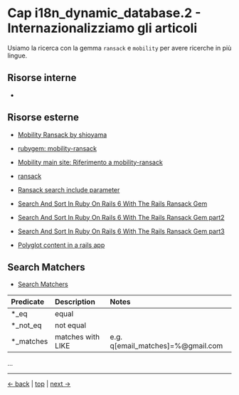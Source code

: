 # <a name="top"></a> Cap i18n_dynamic_database.2 - Internazionalizziamo gli articoli

Usiamo la ricerca con la gemma `ransack` e `mobility` per avere ricerche in più lingue.



## Risorse interne

- []()



## Risorse esterne

- [Mobility Ransack by shioyama](https://github.com/shioyama/mobility-ransack)
- [rubygem: mobility-ransack](https://rubygems.org/gems/mobility-ransack)
- [Mobility main site: Riferimento a mobility-ransack ](https://github.com/shioyama/mobility#integrations)

- [ransack](https://activerecord-hackery.github.io/ransack/getting-started/simple-mode/)

- [Ransack search include parameter](https://stackoverflow.com/questions/35750932/ransack-search-include-parameter)

- [Search And Sort In Ruby On Rails 6 With The Rails Ransack Gem](https://www.youtube.com/watch?v=qWObWACNY9g)
- [Search And Sort In Ruby On Rails 6 With The Rails Ransack Gem part2](https://www.youtube.com/watch?v=rtg-5EXwpbg)
- [Search And Sort In Ruby On Rails 6 With The Rails Ransack Gem part3](https://www.youtube.com/watch?v=IexdVzZBOrU&t=3s)




- [Polyglot content in a rails app](https://revs.runtime-revolution.com/polyglot-content-in-a-rails-app-aed823854955)



## Search Matchers

- [Search Matchers](https://activerecord-hackery.github.io/ransack/getting-started/search-matches/)


Predicate	| Description       |	Notes
:-        | :-                | :-
*_eq	    | equal	            |
*_not_eq	| not equal         |
*_matches	| matches with LIKE	| e.g. q[email_matches]=%@gmail.com

...






---

[<- back](https://github.com/flaviobordonidev/leanpubabrandnewcms/blob/master/01-base/24-dynamic-i18n/01_00-install_i18n_globalize-it.md)
 | [top](#top) |
[next ->](https://github.com/flaviobordonidev/leanpubabrandnewcms/blob/master/01-base/25-nested_forms_with_stimulus/01_00-stimulus-mockup-it.md)
